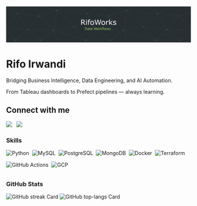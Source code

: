 ![Rifo Irwandi — Building Reliable Data Workflows](https://raw.githubusercontent.com/rifoworks/rifoworks/refs/heads/main/assets/github-header-image.png)

# Rifo Irwandi

Bridging Business Intelligence, Data Engineering, and AI Automation.

From Tableau dashboards to Prefect pipelines — always learning.

## Connect with me
<p align="left"><a href="mailto:rifoworks@gmail.com" target="_blank"><img src="https://img.shields.io/badge/Gmail-D14836?style=for-the-badge&logo=gmail&logoColor=white" height="36" style="margin-right: 8px"></a> <a href="https://www.linkedin.com/in/kalisrifo" target="_blank"><img src="https://img.shields.io/badge/LinkedIn-0077B5?style=for-the-badge&logo=linkedin&logoColor=white" height="36" style="margin-right: 8px"></a></p>

 **<h3 align="left">Skills</h3>**

<div style="display: flex; flex-wrap: wrap; gap: 4px; justify-content: left;"><img src="https://skillicons.dev/icons?i=python" height="28" alt="Python" style="margin-right: 4px"> <img src="https://skillicons.dev/icons?i=mysql" height="28" alt="MySQL" style="margin-right: 4px"> <img src="https://skillicons.dev/icons?i=postgresql" height="28" alt="PostgreSQL" style="margin-right: 4px"> <img src="https://skillicons.dev/icons?i=mongodb" height="28" alt="MongoDB" style="margin-right: 4px"> <img src="https://skillicons.dev/icons?i=docker" height="28" alt="Docker" style="margin-right: 4px"> <img src="https://skillicons.dev/icons?i=terraform" height="28" alt="Terraform" style="margin-right: 4px"> <img src="https://skillicons.dev/icons?i=githubactions" height="28" alt="GitHub Actions" style="margin-right: 4px"> <img src="https://skillicons.dev/icons?i=gcp" height="28" alt="GCP" style="margin-right: 4px"></div>

 **<h3 align="left">GitHub Stats</h3>**

<p align="left">
  <img width="48%" src="https://streak-stats.demolab.com/?user=rifoworks&theme=aura_dark&hide_border=true&date_format=M+j%5B%2C+Y%5D&mode=weekly&hide_total_contributions=false&hide_current_streak=false&hide_longest_streak=false&card_height=200&border_radius=20&stroke=86BE43&ring=86BE43&fire=86BE43&sideNums=86BE43&currStreakLabel=86BE43&currStreakNum=86BE43&sideLabels=86BE43&background=272f33" alt="GitHub streak Card" />
  <img width="48%" src="https://github-readme-stats.vercel.app/api/top-langs?username=rifoworks&theme=react&hide_title=false&layout=compact&langs_count=6&hide_progress=false&card_width=400&title_color=86BE43&hide_border=true&border_radius=20&bg_color=272f33" alt="GitHub top-langs Card" />
</p>
